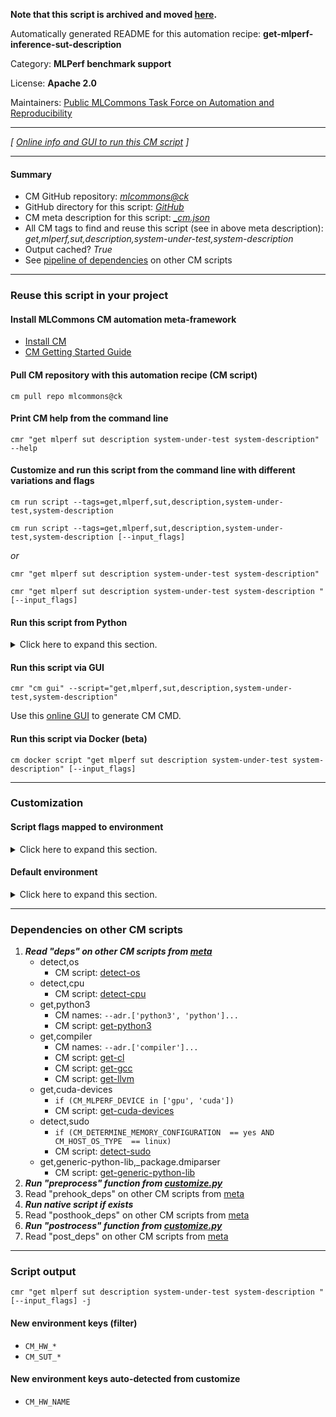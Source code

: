 **Note that this script is archived and moved [here](https://github.com/mlcommons/cm4mlops/tree/main/script/get-mlperf-inference-sut-description).**



Automatically generated README for this automation recipe: **get-mlperf-inference-sut-description**

Category: **MLPerf benchmark support**

License: **Apache 2.0**

Maintainers: [Public MLCommons Task Force on Automation and Reproducibility](https://github.com/mlcommons/ck/blob/master/docs/taskforce.md)

---
*[ [Online info and GUI to run this CM script](https://access.cknowledge.org/playground/?action=scripts&name=get-mlperf-inference-sut-description,e49a3f758b2d4e7b) ]*

---
#### Summary

* CM GitHub repository: *[mlcommons@ck](https://github.com/mlcommons/ck/tree/dev/cm-mlops)*
* GitHub directory for this script: *[GitHub](https://github.com/mlcommons/ck/tree/dev/cm-mlops/script/get-mlperf-inference-sut-description)*
* CM meta description for this script: *[_cm.json](_cm.json)*
* All CM tags to find and reuse this script (see in above meta description): *get,mlperf,sut,description,system-under-test,system-description*
* Output cached? *True*
* See [pipeline of dependencies](#dependencies-on-other-cm-scripts) on other CM scripts


---
### Reuse this script in your project

#### Install MLCommons CM automation meta-framework

* [Install CM](https://access.cknowledge.org/playground/?action=install)
* [CM Getting Started Guide](https://github.com/mlcommons/ck/blob/master/docs/getting-started.md)

#### Pull CM repository with this automation recipe (CM script)

```cm pull repo mlcommons@ck```

#### Print CM help from the command line

````cmr "get mlperf sut description system-under-test system-description" --help````

#### Customize and run this script from the command line with different variations and flags

`cm run script --tags=get,mlperf,sut,description,system-under-test,system-description`

`cm run script --tags=get,mlperf,sut,description,system-under-test,system-description [--input_flags]`

*or*

`cmr "get mlperf sut description system-under-test system-description"`

`cmr "get mlperf sut description system-under-test system-description " [--input_flags]`


#### Run this script from Python

<details>
<summary>Click here to expand this section.</summary>

```python

import cmind

r = cmind.access({'action':'run'
                  'automation':'script',
                  'tags':'get,mlperf,sut,description,system-under-test,system-description'
                  'out':'con',
                  ...
                  (other input keys for this script)
                  ...
                 })

if r['return']>0:
    print (r['error'])

```

</details>


#### Run this script via GUI

```cmr "cm gui" --script="get,mlperf,sut,description,system-under-test,system-description"```

Use this [online GUI](https://cKnowledge.org/cm-gui/?tags=get,mlperf,sut,description,system-under-test,system-description) to generate CM CMD.

#### Run this script via Docker (beta)

`cm docker script "get mlperf sut description system-under-test system-description" [--input_flags]`

___
### Customization


#### Script flags mapped to environment
<details>
<summary>Click here to expand this section.</summary>

* `--name=value`  &rarr;  `CM_HW_NAME=value`
* `--submitter=value`  &rarr;  `CM_MLPERF_SUBMITTER=value`

**Above CLI flags can be used in the Python CM API as follows:**

```python
r=cm.access({... , "name":...}
```

</details>

#### Default environment

<details>
<summary>Click here to expand this section.</summary>

These keys can be updated via `--env.KEY=VALUE` or `env` dictionary in `@input.json` or using script flags.

* CM_SUT_DESC_CACHE: `no`

</details>

___
### Dependencies on other CM scripts


  1. ***Read "deps" on other CM scripts from [meta](https://github.com/mlcommons/ck/tree/dev/cm-mlops/script/get-mlperf-inference-sut-description/_cm.json)***
     * detect,os
       - CM script: [detect-os](https://github.com/mlcommons/ck/tree/master/cm-mlops/script/detect-os)
     * detect,cpu
       - CM script: [detect-cpu](https://github.com/mlcommons/ck/tree/master/cm-mlops/script/detect-cpu)
     * get,python3
       * CM names: `--adr.['python3', 'python']...`
       - CM script: [get-python3](https://github.com/mlcommons/ck/tree/master/cm-mlops/script/get-python3)
     * get,compiler
       * CM names: `--adr.['compiler']...`
       - CM script: [get-cl](https://github.com/mlcommons/ck/tree/master/cm-mlops/script/get-cl)
       - CM script: [get-gcc](https://github.com/mlcommons/ck/tree/master/cm-mlops/script/get-gcc)
       - CM script: [get-llvm](https://github.com/mlcommons/ck/tree/master/cm-mlops/script/get-llvm)
     * get,cuda-devices
       * `if (CM_MLPERF_DEVICE in ['gpu', 'cuda'])`
       - CM script: [get-cuda-devices](https://github.com/mlcommons/ck/tree/master/cm-mlops/script/get-cuda-devices)
     * detect,sudo
       * `if (CM_DETERMINE_MEMORY_CONFIGURATION  == yes AND CM_HOST_OS_TYPE  == linux)`
       - CM script: [detect-sudo](https://github.com/mlcommons/ck/tree/master/cm-mlops/script/detect-sudo)
     * get,generic-python-lib,_package.dmiparser
       - CM script: [get-generic-python-lib](https://github.com/mlcommons/ck/tree/master/cm-mlops/script/get-generic-python-lib)
  1. ***Run "preprocess" function from [customize.py](https://github.com/mlcommons/ck/tree/dev/cm-mlops/script/get-mlperf-inference-sut-description/customize.py)***
  1. Read "prehook_deps" on other CM scripts from [meta](https://github.com/mlcommons/ck/tree/dev/cm-mlops/script/get-mlperf-inference-sut-description/_cm.json)
  1. ***Run native script if exists***
  1. Read "posthook_deps" on other CM scripts from [meta](https://github.com/mlcommons/ck/tree/dev/cm-mlops/script/get-mlperf-inference-sut-description/_cm.json)
  1. ***Run "postrocess" function from [customize.py](https://github.com/mlcommons/ck/tree/dev/cm-mlops/script/get-mlperf-inference-sut-description/customize.py)***
  1. Read "post_deps" on other CM scripts from [meta](https://github.com/mlcommons/ck/tree/dev/cm-mlops/script/get-mlperf-inference-sut-description/_cm.json)

___
### Script output
`cmr "get mlperf sut description system-under-test system-description " [--input_flags] -j`
#### New environment keys (filter)

* `CM_HW_*`
* `CM_SUT_*`
#### New environment keys auto-detected from customize

* `CM_HW_NAME`
